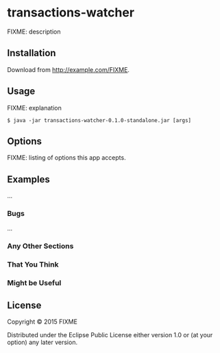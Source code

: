 # transactions-watcher

FIXME: description

## Installation

Download from http://example.com/FIXME.

## Usage

FIXME: explanation

    $ java -jar transactions-watcher-0.1.0-standalone.jar [args]

## Options

FIXME: listing of options this app accepts.

## Examples

...

### Bugs

...

### Any Other Sections
### That You Think
### Might be Useful

## License

Copyright © 2015 FIXME

Distributed under the Eclipse Public License either version 1.0 or (at
your option) any later version.
